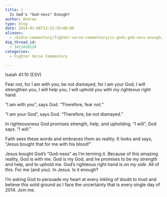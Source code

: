 ```yaml
---
title: |
  Is God's "God-ness" Enough?
author: Andrew
type: blog
date: 2014-01-06T13:32:55+00:00
aliases:
  - /bible-commentary/fighter-verse-commentary/is-gods-god-ness-enough/
dsq_thread_id:
  - 3423410120
categories:
  - Fighter Verse Commentary

---
```

Isaiah 41:10 (ESV)
  
Fear not, for I am with you; be not dismayed, for I am your God; I will strengthen you, I will help you, I will uphold you with my righteous right hand.

&#8220;I am with you&#8221;, says God. &#8220;Therefore, fear not.&#8221;

&#8220;I am your God&#8221;, says God. &#8220;Therefore, be not dismayed.&#8221;

In righteousness God promises strength, help, and upholding. &#8220;I will&#8221;, God says. &#8220;I _will_.&#8221;

Faith sees these words and embraces them as reality. It looks and says, &#8220;Jesus bought that for me with his blood!&#8221;

Jesus bought God&#8217;s &#8220;God-ness&#8221; as I&#8217;m terming it. Because of this amazing reality, God is with me. God is my God, and he promises to be my strength and help, and to uphold me. God&#8217;s righteous right hand is _on my side_. All of this. For me (and you). In Jesus. Is it enough?

I&#8217;m asking God to persuade my heart at every inkling of doubt to trust and believe this solid ground as I face the uncertainty that is every single day of 2014. Join me.